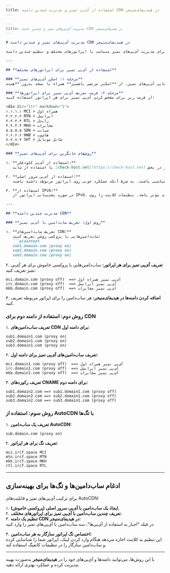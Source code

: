 ```yaml
---
title: استفاده از آی‌پی تمیز و مدیریت چندین دامنه CDN در هیدیفای‌منیجر
---
```


```markdown
---
title: مدیریت آی‌پی‌های تمیز و چندین دامنه CDN در هیدیفای‌منیجر
---

# مدیریت آی‌پی‌های تمیز و چندین دامنه CDN در هیدیفای‌منیجر

در این مقاله، به بررسی روش‌هایی برای مدیریت آی‌پی‌های تمیز متناسب با اپراتورهای مختلف و تنظیم چندین دامنه CDN در **هیدیفای‌منیجر** می‌پردازیم. این روش‌ها باعث بهینه‌سازی کانفیگ‌ها و افزایش پایداری اتصال کاربران می‌شوند.

---

## **استفاده از آی‌پی تمیز برای اپراتورهای مختلف**

### **مرحله ۱: اسکن آی‌پی‌های تمیز**
برای شناسایی آی‌پی‌های تمیز، از **اسکنر مرتضی باشسیز** همراه با نسخه به‌روز **هسته Xray** استفاده کنید. همچنین نسخه اندروید این ابزار با رابط کاربری ساده‌تر در دسترس است.

### **مرحله ۲: فرمت تعریف آی‌پی تمیز برای اپراتورها**
از فرمت زیر برای مشخص کردن آی‌پی تمیز برای هر اپراتور استفاده کنید:

<div dir="ltr" markdown="1">
۱.۱.۱.۱ MCI > همراه اول  
۲.۲.۲.۲ MTN > ایرانسل  
۳.۳.۳.۳ RTL > رایتل  
۴.۴.۴.۴ MKH > مخابرات  
۵.۵.۵.۵ SBN > صبانت  
۶.۶.۶.۶ HWB > های‌وب  
۷.۷.۷.۷ SHT > شاتل موبایل  
</div>

### **روش‌های جایگزین برای آی‌پی‌های تمیز**

۱. **استفاده از آی‌پی کلودفلر:**
   با استفاده از سایت [check-host.net](https://check-host.net) می‌توانید آی‌پی‌های کلودفلر را بررسی کنید. اگر در بخش ISP یا Organization عبارت "Cloudflare" نمایش داده شد، این آی‌پی‌ها قابل استفاده هستند.

۲. **استفاده از آی‌پی سرور اصلی:**
   آی‌پی مستقیم سرور یا آی‌پی‌های پشت ساب‌دامین می‌توانند گزینه‌های مناسبی باشند، به شرط آنکه عملکرد خوبی روی اپراتور مربوطه داشته باشند.

۳. **استفاده از IPv6:**
   در صورت پشتیبانی اپراتور از IPv6، این گزینه می‌تواند مؤثر باشد. تنظیمات کلاینت را روی **IPv6/IPv4** قرار دهید.

---

## **مدیریت چندین دامنه CDN**

### **روش اول: تعریف ساب‌دامین با آی‌پی تمیز**

۱. **تعریف ساب‌دامین‌های CDN:**
   ساب‌دامین‌هایی با پروکسی روشن تعریف کنید:
   ```plaintext
   sub1.domain.com (proxy on)  
   sub2.domain.com (proxy on)  
   sub3.domain.com (proxy on)  
   ```

۲. **تعریف آی‌پی تمیز برای هر اپراتور:**
   ساب‌دامین‌هایی با پروکسی خاموش برای هر آی‌پی تمیز تعریف کنید:
   ```plaintext
   mci.domain.com (proxy off)  ==> آی‌پی تمیز همراه اول  
   irc.domain.com (proxy off)  ==> آی‌پی تمیز ایرانسل  
   mkb.domain.com (proxy off)  ==> آی‌پی تمیز مخابرات  
   ```

۳. **اضافه کردن دامنه‌ها در هیدیفای‌منیجر:**
   هر ساب‌دامین را برای اپراتور مربوطه تعریف کنید.

### **روش دوم: استفاده از دامنه دوم برای CDN**

۱. **تعریف ساب‌دامین‌های CDN برای دامنه اول:**
   ```plaintext
   sub1.domain1.com (proxy on)  
   sub2.domain1.com (proxy on)  
   sub3.domain1.com (proxy on)  
   ```

۲. **تعریف ساب‌دامین‌های آی‌پی تمیز برای دامنه اول:**
   ```plaintext
   mci.domain1.com (proxy off)  ==> آی‌پی تمیز همراه اول  
   irc.domain1.com (proxy off)  ==> آی‌پی تمیز ایرانسل  
   mkb.domain1.com (proxy off)  ==> آی‌پی تمیز مخابرات  
   ```

۳. **تعریف رکوردهای CNAME برای دامنه دوم:**
   ```plaintext
   sub1.domain2.com ==> sub1.domain1.com (proxy off)  
   sub2.domain2.com ==> sub2.domain1.com (proxy off)  
   sub3.domain2.com ==> sub3.domain1.com (proxy off)  
   ```

### **روش سوم: استفاده از AutoCDN با تگ‌ها**

۱. **تعریف یک ساب‌دامین AutoCDN:**
   ```plaintext
   sub.domain.com (proxy on)  
   ```

۲. **تعریف تگ برای هر اپراتور:**
   ```plaintext
   mci.ircf.space MCI  
   mtn.ircf.space MTN  
   mkh.ircf.space MKH  
   rtl.ircf.space RTL  
   ```

---

## **ادغام ساب‌دامین‌ها و تگ‌ها برای بهینه‌سازی**

برای ترکیب آی‌پی‌های تمیز و قابلیت‌های AutoCDN:  

۱. **ایجاد یک ساب‌دامین با آی‌پی سرور اصلی (پروکسی خاموش).**  
۲. **تعریف چندین ساب‌دامین با آی‌پی تمیز برای اپراتورهای مختلف.**  
۳. **تنظیم یک دامنه CDN در هیدیفای‌منیجر:**  
   در فیلد "اجبار به استفاده از آی‌پی‌ها"، سه ساب‌دامین با آی‌پی‌های تمیز را وارد کنید.  

۴. **اختصاص تگ اپراتور سازگار به هر ساب‌دامین:**  
   این تنظیم به کلاینت اجازه می‌دهد هنگام وارد کردن لینک، اپراتور شما را شناسایی کرده و ساب‌دامین سازگار را در تنظیمات کانفیگ استفاده کند.

---

با این روش‌ها، می‌توانید دامنه‌ها و آی‌پی‌های خود را در **هیدیفای‌منیجر** به‌صورت بهینه مدیریت کرده و عملکرد بهتری ارائه دهید.
```
